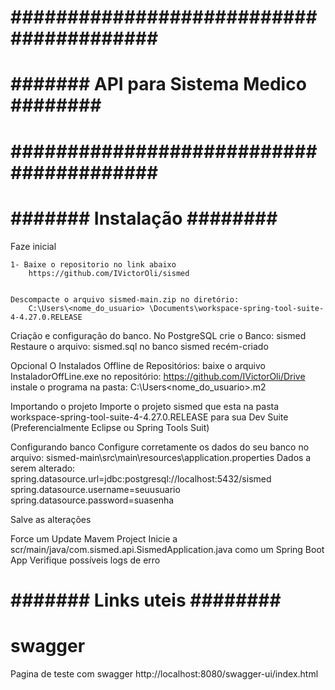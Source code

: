  # ######################################## # 
 # ####### API para Sistema Medico ######## #
 # ######################################## #
 
 # ####### Instalação ######## #

Faze inicial

    1- Baixe o repositorio no link abaixo
        https://github.com/IVictorOli/sismed


    Descompacte o arquivo sismed-main.zip no diretório:
        C:\Users\<nome_do_usuario> \Documents\workspace-spring-tool-suite-4-4.27.0.RELEASE

Criação e configuração do banco.
    No PostgreSQL crie o Banco: sismed
    Restaure o arquivo: sismed.sql no banco sismed recém-criado

Opcional
    O Instalados Offline de Repositórios:
    baixe o arquivo InstaladorOffLine.exe no repositório:
     https://github.com/IVictorOli/Drive
    instale o programa na pasta: C:\Users\<nome_do_usuario>\.m2

Importando o projeto
    Importe o projeto sismed que esta na pasta  workspace-spring-tool-suite-4-4.27.0.RELEASE para 
    sua Dev Suite (Preferencialmente Eclipse ou Spring Tools Suit)

Configurando banco
    Configure corretamente os dados do seu banco no arquivo:
        sismed-main\src\main\resources\application.properties
    Dados a serem alterado:
        spring.datasource.url=jdbc:postgresql://localhost:5432/sismed
        spring.datasource.username=seuusuario
        spring.datasource.password=suasenha

Salve as alterações

Force um Update Mavem Project
    Inicie a scr/main/java/com.sismed.api.SismedApplication.java como um Spring Boot App
    Verifique possíveis logs de erro


# ####### Links uteis ######## #

 # swagger
 Pagina de teste com swagger
 http://localhost:8080/swagger-ui/index.html

